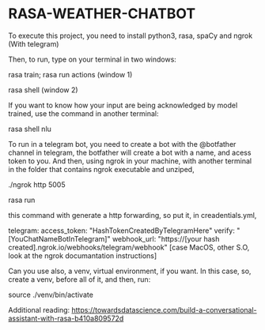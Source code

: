 # RASA-WEATHER-CHATBOT

To execute this project, you need to install python3, rasa, spaCy and ngrok (With telegram)

Then, to run, type on your terminal in two windows:

rasa train; rasa run actions (window 1)

rasa shell (window 2)

If you want to know how your input are being acknowledged by model trained, use the command in another terminal:

rasa shell nlu

To run in a telegram bot, you need to create a bot with the @botfather channel in telegram, the botfather will create a bot with a name, and acess token to you. And then, using ngrok in your machine, with another terminal in the folder that contains ngrok executable and unziped, 

./ngrok http 5005 

rasa run

this command with generate a http forwarding, so put it, in creadentials.yml, 

telegram:
  access_token: "HashTokenCreatedByTelegramHere"
  verify: "[YouChatNameBotInTelegram]"
  webhook_url: "https://[your hash created].ngrok.io/webhooks/telegram/webhook"
[case MacOS, other S.O, look at the ngrok documantation instructions]

Can you use also, a venv, virtual environment, if you want. In this case, so,
create a venv, before all of it, and then, run:

source ./venv/bin/activate

Additional reading: https://towardsdatascience.com/build-a-conversational-assistant-with-rasa-b410a809572d

